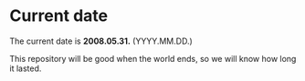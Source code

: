 # Current date

The current date is **2008.05.31.** (YYYY.MM.DD.)

This repository will be good when the world ends, so we will know how long it lasted.